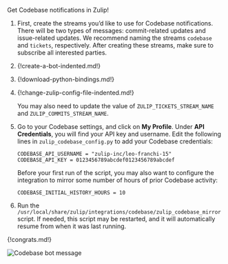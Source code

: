 Get Codebase notifications in Zulip!

1. First, create the streams you’d like to use for Codebase notifications. There
   will be two types of messages: commit-related updates and issue-related
   updates. We recommend naming the streams `codebase` and `tickets`, respectively.
   After creating these streams, make sure to subscribe all interested parties.

1. {!create-a-bot-indented.md!}

1. {!download-python-bindings.md!}

1. {!change-zulip-config-file-indented.md!}

    You may also need to update the value of `ZULIP_TICKETS_STREAM_NAME` and
    `ZULIP_COMMITS_STREAM_NAME`.

1.  Go to your Codebase settings, and click on **My Profile**. Under
    **API Credentials**, you will find your API key and username.
    Edit the following lines in `zulip_codebase_config.py` to add your Codebase
    credentials:

    ```
    CODEBASE_API_USERNAME = "zulip-inc/leo-franchi-15"
    CODEBASE_API_KEY = 0123456789abcdef0123456789abcdef
    ```

    Before your first run of the script, you may also want to configure the
    integration to mirror some number of hours of prior Codebase activity:

    ```
    CODEBASE_INITIAL_HISTORY_HOURS = 10
    ```

1. Run the `/usr/local/share/zulip/integrations/codebase/zulip_codebase_mirror`
   script. If needed, this script may be restarted, and it will automatically
   resume from when it was last running.

{!congrats.md!}

![Codebase bot message](/static/images/integrations/codebase/001.png)
